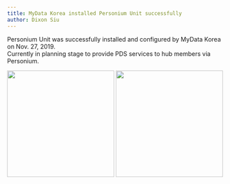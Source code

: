 ```yaml
---
title: MyData Korea installed Personium Unit successfully
author: Dixon Siu
---
```


Personium Unit was successfully installed and configured by MyData Korea on Nov. 27, 2019.  
Currently in planning stage to provide PDS services to hub members via Personium.  

<img src="https://dixonsiu.demo-jp.personium.io/MyData/images/Shimono_2eConsulting.jpg" width="250px" >
<img src="https://dixonsiu.demo-jp.personium.io/MyData/images/MyDataKorea.jpg" width="250px" >  
